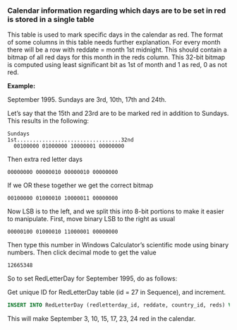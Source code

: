 
### Calendar information regarding which days are to be set in red is stored in a single table

This table is used to mark specific days in the calendar as red. The format of some columns in this table needs further explanation. For every month there will be a row with reddate = month 1st midnight. This should contain a bitmap of all red days for this month in the reds column. This 32-bit bitmap is computed using least significant bit as 1st of month and 1 as red, 0 as not red.

**Example:**

September 1995. Sundays are 3rd, 10th, 17th and 24th.

Let’s say that the 15th and 23rd are to be marked red in addition to Sundays. This results in the following:

```text
Sundays
1st.................................32nd
  00100000 01000000 10000001 00000000
```

Then extra red letter days

```text
00000000 00000010 00000010 00000000
```

If we OR these together we get the correct bitmap

```text
00100000 01000010 10000011 00000000
```

Now LSB is to the left, and we split this into 8-bit portions to make it easier to manipulate. First, move binary LSB to the right as usual

```text
00000100 01000010 11000001 00000000
```

Then type this number in Windows Calculator’s scientific mode using binary numbers. Then click decimal mode to get the value

```text
12665348
```

So to set RedLetterDay for September 1995, do as follows:

Get unique ID for RedLetterDay table (id = 27 in Sequence), and increment.

```sql
INSERT INTO RedLetterDay (redletterday_id, reddate, country_id, reds) VALUES (next_id, 809913600, mycountry, 12665348)
```

This will make September 3, 10, 15, 17, 23, 24 red in the calendar.

